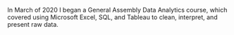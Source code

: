 In March of 2020 I began a General Assembly Data Analytics course, which covered using Microsoft Excel, SQL, and Tableau to clean, interpret, and present raw data.
